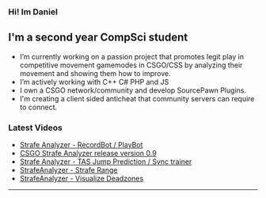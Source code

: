 ### Hi! Im Daniel

## I'm a second year CompSci student
- I’m currently working on a passion project that promotes legit play in competitive movement gamemodes in CSGO/CSS by analyzing their movement and showing them how to improve.
- I’m actively working with C++ C# PHP and JS
- I own a CSGO network/community and develop SourcePawn Plugins.
- I'm creating a client sided anticheat that community servers can require to connect.
### Latest Videos
<!-- YOUTUBE:START -->
- [Strafe Analyzer - RecordBot / PlayBot](https://www.youtube.com/watch?v=nJZk4zuiHkY)
- [CSGO Strafe Analyzer release version 0.9 ](https://www.youtube.com/watch?v=XSQNXGm-n3I)
- [Strafe Analyzer - TAS Jump Prediction / Sync trainer](https://www.youtube.com/watch?v=iY2L3Ftp3VI)
- [StrafeAnalyzer - Strafe Range](https://www.youtube.com/watch?v=nLl8XsQlLqI)
- [StrafeAnalyzer - Visualize Deadzones](https://www.youtube.com/watch?v=6rdJtAcdF4s)
<!-- YOUTUBE:END -->
---
[youtube]: https://www.youtube.com/channel/UC-22kxkKtKnBZugyPFwl9bw
